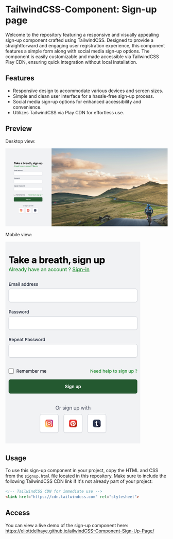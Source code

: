 # TailwindCSS-Component: Sign-up page

Welcome to the repository featuring a responsive and visually appealing sign-up component crafted using TailwindCSS. 
Designed to provide a straightforward and engaging user registration experience, this component features a simple form along with social media sign-up options. 
The component is easily customizable and made accessible via TailwindCSS Play CDN, ensuring quick integration without local installation.

## Features

- Responsive design to accommodate various devices and screen sizes.
- Simple and clean user interface for a hassle-free sign-up process.
- Social media sign-up options for enhanced accessibility and convenience.
- Utilizes TailwindCSS via Play CDN for effortless use.

## Preview

Desktop view:

![Desktop View](captures/capture-1.png)

Mobile view:

![Mobile View](captures/capture-2.png)

## Usage

To use this sign-up component in your project, copy the HTML and CSS from the `signup.html` file located in this repository. Make sure to include the following TailwindCSS CDN link if it's not already part of your project:

```html
<!-- TailwindCSS CDN for immediate use -->
<link href="https://cdn.tailwindcss.com" rel="stylesheet">
```

## Access

You can view a live demo of the sign-up component here: https://eliottdelhaye.github.io/ailwindCSS-Component-Sign-Up-Page/
